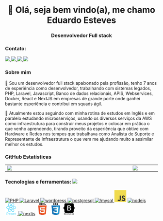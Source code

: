 <h1 align="center">👋 Olá, seja bem vindo(a), me chamo Eduardo Esteves</h1>

<h3 align="center">Desenvolvedor Full stack</h3>

### Contato:

<p >
  <a href="https://www.linkedin.com/in/eduardo-esteves-silva/" target="_blank">
    <img src="https://img.shields.io/badge/-Linkedin-%230077B5?style=for-the-badge&logo=linkedin&logoColor=white" >
  </a>
    <a href="https://edusites.com.br/portfolio/" target="_blank">
    <img src="https://img.shields.io/badge/Portfólio-4285F4?style=for-the-badge&amp;logo=read-the-docs&amp;logoColor=white">
  </a>
  <a href="https://api.whatsapp.com/send?phone=5511961459430&text=Ol%C3%A1%20Eduardo%20Esteves!" target="_blank">
    <img src="https://img.shields.io/badge/WhatsApp-25D366?style=for-the-badge&logo=whatsapp&logoColor=white" >
  </a>
  <a href="mailto:eduardostevessilva@gmail.com" target="_blank">
    <img src="https://img.shields.io/badge/Gmail-D14836?style=for-the-badge&logo=gmail&logoColor=white" >
  </a>
</p>

### Sobre mim

💬 Sou um desenvolvedor full stack apaixonado pela profissão, tenho 7 anos de esperiência como desenvolvedor, trabalhando com sistemas legados, PHP, Laravel, Javascript, Banco de dados relacionais, APIS, Webservices, Docker, React e NextJS em empresas de grande porte onde ganhei bastante esperiência e contribui em squads ágil.

🎯 Atualmente estou seguindo com minha rotina de estudos em Inglês e em paralelo estudando microsserviços, usando os diversos serviços da AWS como infraestrutura para construir meus projetos e colocar em prática o que venho aprendendo, tirando proveito da esperiência que obtive com Hardware e Redes nos tempos que trabalhava como Analista de Suporte e Representante de Infraestrutura o que vem me ajudando muito a assimilar melhor os estudos.

### GitHub Estatísticas

<center>
  <a href="https://github.com/eduardo-esteves">
  <table>
    <tr>
        <td>
          <img width="400px" align="left" src="https://github-readme-stats.vercel.app/api/top-langs/?username=eduardo-esteves&layout=compact&theme=tokyonight" /></td>
        <td><img width="495px" align="left" src="https://github-readme-stats.vercel.app/api?username=eduardo-esteves&show_icons=true&theme=tokyonight" /></td>
    </tr>   
  </table>
  </a>
</center>

<h3 align="left">Tecnologias e ferramentas: <img src="https://media.giphy.com/media/WUlplcMpOCEmTGBtBW/giphy.gif" width="30"></h3>
<p align="left"> 

<a href="https://developer.mozilla.org/en-US/docs/Glossary/PHP" target="_blank"> 
  <img src="https://upload.wikimedia.org/wikipedia/commons/thumb/3/31/Webysther_20160423_-_Elephpant.svg/1200px-Webysther_20160423_-_Elephpant.svg.png" alt="PHP" width="40" height="40"/>
</a>
<a href="https://laravel.com/" target="_blank"> 
  <img src="https://upload.wikimedia.org/wikipedia/commons/thumb/9/9a/Laravel.svg/220px-Laravel.svg.png" alt="Laravel" width="40" height="40" />
</a>
<a href="https://edusites.com.br/blog/wordpress/o-que-e-wordpress-e-para-que-serve/" target="_blank"> 
  <img src="https://cdn.jsdelivr.net/gh/devicons/devicon/icons/wordpress/wordpress-original.svg" alt="wordpress" width="40" height="40" />
</a>
<a href="https://edusites.com.br/blog/wordpress/o-que-e-wordpress-e-para-que-serve/" target="_blank"> 
  <img src="https://cdn.jsdelivr.net/gh/devicons/devicon/icons/postgresql/postgresql-original-wordmark.svg" alt="postgresql" width="40" height="40" />
</a>
<a href="https://www.linux.com/what-is-linux/" target="_blank"> 
  <img src="https://cdn.jsdelivr.net/gh/devicons/devicon/icons/linux/linux-original.svg" alt="/mysql" width="40" height="40" />
</a>
<a href="https://developer.mozilla.org/en-US/docs/Web/JavaScript" target="_blank"> 
  <img src="https://raw.githubusercontent.com/devicons/devicon/master/icons/javascript/javascript-original.svg" alt="javascript" width="40" height="40"/></a>
<a href="https://developer.mozilla.org/en-US/docs/Glossary/Node.js" target="_blank"> 
  <img src="https://cdn.jsdelivr.net/gh/devicons/devicon/icons/nodejs/nodejs-original.svg" alt="nodejs" width="40" height="40"/>
</a>
<a href="https://reactjs.org/" target="_blank"> 
  <img src="https://raw.githubusercontent.com/devicons/devicon/master/icons/react/react-original-wordmark.svg" alt="react" width="40" height="40"/>
</a>
<a href="https://nextjs.org/" target="_blank" rel="noreferrer"> <img src="https://cdn.jsdelivr.net/gh/devicons/devicon/icons/nextjs/nextjs-original.svg" alt="nextjs" width="40" height="40"/></a>		
<a href="https://www.w3.org/html/" target="_blank"> <img src="https://raw.githubusercontent.com/devicons/devicon/master/icons/html5/html5-original-wordmark.svg" alt="html5" width="40" height="40"/></a> 
<a href="https://www.w3schools.com/css/" target="_blank"> <img src="https://raw.githubusercontent.com/devicons/devicon/master/icons/css3/css3-original-wordmark.svg" alt="css3" width="40" height="40"/></a>
<a href="https://getbootstrap.com" target="_blank"> <img src="https://raw.githubusercontent.com/devicons/devicon/master/icons/bootstrap/bootstrap-plain-wordmark.svg" alt="bootstrap" width="40" height="40"/> </a> 	
</p>

